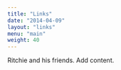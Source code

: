 ```yaml
---
title: "Links"
date: "2014-04-09"
layout: "links"
menu: "main"
weight: 40
---
```


Ritchie and his friends.
Add content.
